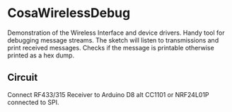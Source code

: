CosaWirelessDebug
=================
Demonstration of the Wireless Interface and device drivers. Handy tool
for debugging message streams. The sketch will listen to transmissions
and print received messages. Checks if the message is printable
otherwise printed as a hex dump. 

Circuit
-------
Connect RF433/315 Receiver to Arduino D8 alt CC1101 or NRF24L01P
connected to SPI.


